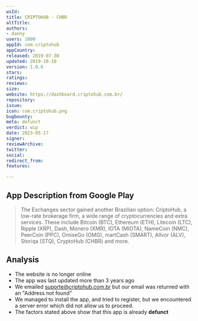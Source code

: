 ```yaml
---
wsId: 
title: CRIPTOHUB - CHBR
altTitle: 
authors: 
- danny
users: 1000
appId: com.criptohub
appCountry: 
released: 2019-07-30
updated: 2019-10-10
version: 1.0.6
stars: 
ratings: 
reviews: 
size: 
website: https://dashboard.criptohub.com.br/
repository: 
issue: 
icon: com.criptohub.png
bugbounty: 
meta: defunct
verdict: wip
date: 2023-05-17
signer: 
reviewArchive: 
twitter: 
social: 
redirect_from: 
features: 

---
```


## App Description from Google Play 

> The Exchanges sector gained another Brazilian option: CriptoHub, a low-rate brokerage firm, a wide range of cryptocurrencies and extra services. These include Bitcoin (BTC), Ethereum (ETH), Litecoin (LTC), Ripple (XRP), Dash, Monero (XMR), IOTA (MIOTA), NameCoin (NMC), PeerCoin (PPC), OmiseGo (OMG), martCash (SMART), Allvor (ALV), Storiqa (STQ), CryptoHub (CHBR) and more.

## Analysis 

- The website is no longer online 
- The app was last updated more than 3 years ago 
- We emailed suporte@criptohub.com.br but our email was returned with an "Address not found" 
- We managed to install the app, and tried to register, but we encountered a server error which did not allow us to proceed. 
- The factors stated above show that this app is already **defunct**